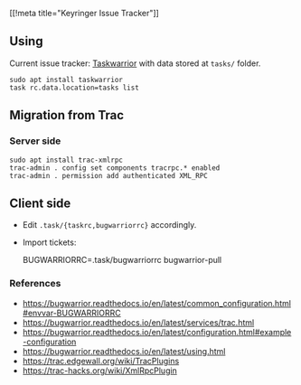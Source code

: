 [[!meta title="Keyringer Issue Tracker"]]

## Using

Current issue tracker: [Taskwarrior](https://taskwarrior.org/) with data stored at `tasks/` folder.

    sudo apt install taskwarrior
    task rc.data.location=tasks list

## Migration from Trac

### Server side

    sudo apt install trac-xmlrpc
    trac-admin . config set components tracrpc.* enabled
    trac-admin . permission add authenticated XML_RPC 

## Client side

* Edit `.task/{taskrc,bugwarriorrc}` accordingly.
* Import tickets:

    BUGWARRIORRC=.task/bugwarriorrc bugwarrior-pull

### References

* https://bugwarrior.readthedocs.io/en/latest/common_configuration.html#envvar-BUGWARRIORRC
* https://bugwarrior.readthedocs.io/en/latest/services/trac.html
* https://bugwarrior.readthedocs.io/en/latest/configuration.html#example-configuration 
* https://bugwarrior.readthedocs.io/en/latest/using.html
* https://trac.edgewall.org/wiki/TracPlugins
* https://trac-hacks.org/wiki/XmlRpcPlugin

